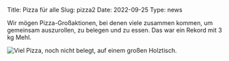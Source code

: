 Title: Pizza für alle
Slug: pizza2
Date: 2022-09-25
Type: news

Wir mögen Pizza-Großaktionen, bei denen viele zusammen kommen, um gemeinsam auszurollen, zu belegen und zu essen. Das war ein Rekord mit 3 kg Mehl.

<img src="/images/22_sep1.png" alt="Viel Pizza, noch nicht belegt, auf einem großen Holztisch."/>
